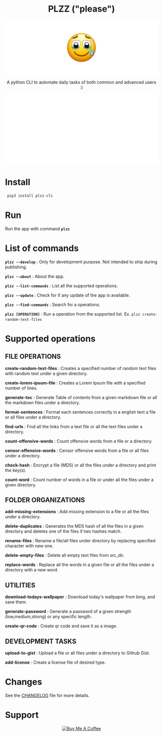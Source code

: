  <div align=center>
<h1 align=center> PLZZ ("please")</h1>

<img align=center src="logo.jpg" alt="logo">

<p align=center> A python CLI to automate daily tasks of both common and advanced users :) </p>

</div>


![About](about.svg)

# Install

```bash
 pip3 install plzz-cli
 ```

# Run

Run the app with command **`plzz`**


<!-- ![Install](install.svg.svg) -->


# List of commands

**`plzz --develop`** : Only for development purpose. Not intended to ship during publishing.

**`plzz --about`** : About the app.

**`plzz --list-commands`** : List all the supported operations.

**`plzz --update`** : Check for if any update of the app is available.

**`plzz --find-commands`** : Search for a operations.

**`plzz [OPERATION]`** : Run a operation from the supported list. Ex. `plzz create-random-text-files`



# Supported operations

## FILE OPERATIONS

**create-random-text-files** : Creates a specified number of random text files with random text under a given directory.

**create-lorem-ipsum-file** : Creates a Lorem Ipsum file with a specified number of lines.

**generate-toc** : Generate Table of contents from a given markdown file or all the markdown files under a directory.

**format-sentences** : Format each sentences correctly in a english text a file or all files under a directory.

**find-urls** : Find all the links from a text file or all the text files under a directory.

**count-offensive-words** : Count offensive words from a file or a directory.

**censor-offensive-words** : Censor offensive words from a file or all files under a directory.

**check-hash** : Encrypt a file (MD5) or all the files under a directory and print the key(s).

**count-word** : Count number of words in a file or under all the files under a given directory.

## FOLDER ORGANIZATIONS

**add-missing-extensions** : Add missing extension to a file or all the files under a directory.

**delete-duplicates** : Generates the MD5 hash of all the files in a given directory and deletes one of the files if two hashes match.

**rename-files** : Rename a file/all files under directory by replacing specified character with new one.

**delete-empty-files** : Delete all empty text files from src_dir.

**replace-words** : Replace all the words in a given file or all the files under a directory with a new word.

## UTILITIES

**download-todays-wallpaper** : Download today's wallpaper from bing, and save them.

**generate-password** : Generate a password of a given strength (low,medium,strong) or any specific length.

**create-qr-code** : Create qr code and save it as a image.

## DEVELOPMENT TASKS

**upload-to-gist** : Upload a file or all files under a directory to Github Gist.

**add-license** : Create a license file of desired type.


# Changes

See the [CHANGELOG](CHANGELOG) file for more details.


# Support

<p align=center><a href="https://www.buymeacoffee.com/deep5050" target="_blank"><img src="https://cdn.buymeacoffee.com/buttons/v2/default-yellow.png" alt="Buy Me A Coffee" style="height: 40px !important;width: 117px !important;" ></a></p>
